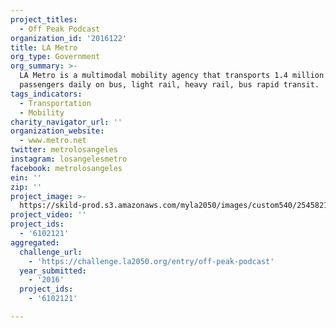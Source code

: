 ```yaml
---
project_titles:
  - Off Peak Podcast
organization_id: '2016122'
title: LA Metro
org_type: Government
org_summary: >-
  LA Metro is a multimodal mobility agency that transports 1.4 million
  passengers daily on bus, light rail, heavy rail, bus rapid transit.
tags_indicators:
  - Transportation
  - Mobility
charity_navigator_url: ''
organization_website:
  - www.metro.net
twitter: metrolosangeles
instagram: losangelesmetro
facebook: metrolosangeles
ein: ''
zip: ''
project_image: >-
  https://skild-prod.s3.amazonaws.com/myla2050/images/custom540/2545821265741-team91.png
project_video: ''
project_ids:
  - '6102121'
aggregated:
  challenge_url:
    - 'https://challenge.la2050.org/entry/off-peak-podcast'
  year_submitted:
    - '2016'
  project_ids:
    - '6102121'

---
```

